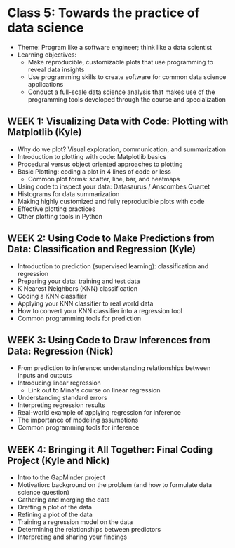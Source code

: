 # Class 5: Towards the practice of data science
- Theme: Program like a software engineer; think like a data scientist
- Learning objectives:
  - Make reproducible, customizable plots that use programming to reveal data insights
  - Use programming skills to create software for common data science applications
  - Conduct a full-scale data science analysis that makes use of the programming tools developed through the course and specialization

## WEEK 1: Visualizing Data with Code: Plotting with Matplotlib (Kyle)
- Why do we plot? Visual exploration, communication, and summarization
- Introduction to plotting with code: Matplotlib basics
- Procedural versus object oriented approaches to plotting
- Basic Plotting: coding a plot in 4 lines of code or less
  - Common plot forms: scatter, line, bar, and heatmaps
- Using code to inspect your data: Datasaurus / Anscombes Quartet
- Histograms for data summarization
- Making highly customized and fully reproducible plots with code
- Effective plotting practices
- Other plotting tools in Python

## WEEK 2: Using Code to Make Predictions from Data: Classification and Regression (Kyle)
- Introduction to prediction (supervised learning): classification and regression
- Preparing your data: training and test data
- K Nearest Neighbors (KNN) classification
- Coding a KNN classifier
- Applying your KNN classifier to real world data
- How to convert your KNN classifier into a regression tool
- Common programming tools for prediction

## WEEK 3: Using Code to Draw Inferences from Data: Regression (Nick)
- From prediction to inference: understanding relationships between inputs and outputs
- Introducing linear regression
  - Link out to Mina's course on linear regression
- Understanding standard errors
- Interpreting regression results
- Real-world example of applying regression for inference
- The importance of modeling assumptions
- Common programming tools for inference

## WEEK 4: Bringing it All Together: Final Coding Project (Kyle and Nick)
- Intro to the GapMinder project
- Motivation: background on the problem (and how to formulate data science question)
- Gathering and merging the data
- Drafting a plot of the data
- Refining a plot of the data
- Training a regression model on the data
- Determining the relationships between predictors
- Interpreting and sharing your findings